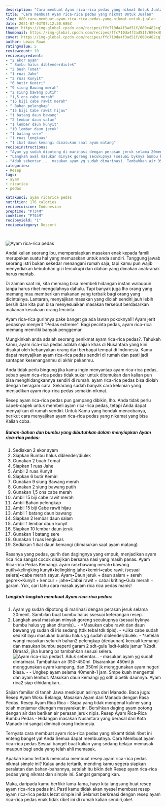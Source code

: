 ```yaml
---
description: "Cara membuat Ayam rica-rica pedas yang nikmat Untuk Jualan"
title: "Cara membuat Ayam rica-rica pedas yang nikmat Untuk Jualan"
slug: 880-cara-membuat-ayam-rica-rica-pedas-yang-nikmat-untuk-jualan
date: 2021-07-03T07:12:30.686Z
image: https://img-global.cpcdn.com/recipes/ffc710da4f3ad51f/680x482cq70/ayam-rica-rica-pedas-foto-resep-utama.jpg
thumbnail: https://img-global.cpcdn.com/recipes/ffc710da4f3ad51f/680x482cq70/ayam-rica-rica-pedas-foto-resep-utama.jpg
cover: https://img-global.cpcdn.com/recipes/ffc710da4f3ad51f/680x482cq70/ayam-rica-rica-pedas-foto-resep-utama.jpg
author: Lewis Rowe
ratingvalue: 5
reviewcount: 10
recipeingredient:
- "2 ekor ayam"
- " Bumbu halus diblenderdiulek"
- "2 buah Tomat"
- "1 ruas Jahe"
- "2 ruas Kunyit"
- "6 butir Kemiri"
- "9 siung Bawang merah"
- "2 siung bawang putih"
- "1,5 ons cabe merah"
- "15 biji cabe rawit merah"
- " Bahan pelengkap"
- "15 biji Cabe rawit hijau"
- "1 batang daun bawang"
- "2 lembar daun salam"
- "1 lembar daun kunyit"
- "10 lembar daun jeruk"
- "1 batang sere"
- "1 ruas lengkuas"
- "1 ikat daun kemangi dimasukan saat ayam matang"
recipeinstructions:
- "Ayam yg sudah dipotong di marinasi dengan perasan jeruk selama 20menit. Sambilan buat bumbu halus ssesuai keterangan resep."
- "Langkah awal masukan minyak goreng secukupnya (sesuai byknya bumbu halus yg akan ditumis).. *Masukan cabe rawit dan daun bawang yg sudah di iris sedang (tdk tebal tdk tipis).  *Jika cabe sudah sedikit layu masukan bumbu halus yg sudah diblender/diulek. *setelah wangi masukan seluruh bahan2 pelengkap (dedaunan) kecuali kemangi dan masukan bumbu seperti garam 2 sdt-gula 1sdt-kaldu jamur 1/2sdt. Dirasa2, jika kurang bs tambahkan sesuai selera."
- "Aduk sebentar...  masukan ayam yg sudah dimarinasi. Tambahkan air 350-450ml. Disarankan 450ml jk menggunakan ayam kampung, dan 350ml jk menggunakan ayam negeri biasa.   Ungkep ayam selama 40menit-1 jam. Smpe kuah mengental dan ayam lembut. Masukan daun kemangi yg sdh dipetik daunnya. Ayam rica2 siap dihidangkan..."
categories:
- Resep
tags:
- ayam
- ricarica
- pedas

katakunci: ayam ricarica pedas 
nutrition: 176 calories
recipecuisine: Indonesian
preptime: "PT34M"
cooktime: "PT44M"
recipeyield: "1"
recipecategory: Dessert

---
```



![Ayam rica-rica pedas](https://img-global.cpcdn.com/recipes/ffc710da4f3ad51f/680x482cq70/ayam-rica-rica-pedas-foto-resep-utama.jpg)

Andai kalian seorang ibu, mempersiapkan masakan enak kepada famili merupakan suatu hal yang memuaskan untuk anda sendiri. Tanggung jawab seorang istri bukan sekedar menangani rumah saja, tapi kamu pun wajib menyediakan kebutuhan gizi tercukupi dan olahan yang dimakan anak-anak harus mantab.

Di zaman  saat ini, kita memang bisa membeli hidangan instan walaupun tanpa harus ribet mengolahnya dahulu. Tapi banyak juga lho orang yang memang mau memberikan makanan yang terbaik bagi orang yang dicintainya. Lantaran, menyajikan masakan yang diolah sendiri jauh lebih bersih dan kita pun bisa menyesuaikan masakan tersebut berdasarkan makanan kesukaan orang tercinta. 

Ayam rica-rica gurihnya pake banget ga ada lawan pokoknya!!! Ayam jerit pedasnya menjerit &#34;Pedas extreme&#34;. Bagi pecinta pedas, ayam rica-rica memang memiliki banyak penggemar.

Mungkinkah anda adalah seorang penikmat ayam rica-rica pedas?. Tahukah kamu, ayam rica-rica pedas adalah sajian khas di Nusantara yang kini disukai oleh kebanyakan orang dari berbagai tempat di Indonesia. Kamu dapat menyajikan ayam rica-rica pedas sendiri di rumah dan pasti jadi santapan kesenanganmu di akhir pekanmu.

Anda tidak perlu bingung jika kamu ingin menyantap ayam rica-rica pedas, sebab ayam rica-rica pedas tidak sukar untuk ditemukan dan kalian pun bisa menghidangkannya sendiri di rumah. ayam rica-rica pedas bisa diolah dengan beragam cara. Sekarang sudah banyak cara kekinian yang menjadikan ayam rica-rica pedas semakin nikmat.

Resep ayam rica-rica pedas pun gampang dibikin, lho. Anda tidak perlu capek-capek untuk membeli ayam rica-rica pedas, tetapi Anda dapat menyajikan di rumah sendiri. Untuk Kamu yang hendak mencobanya, berikut cara menyajikan ayam rica-rica pedas yang nikamat yang bisa Kalian coba.

<!--inarticleads1-->

##### Bahan-bahan dan bumbu yang dibutuhkan dalam menyiapkan Ayam rica-rica pedas:

1. Sediakan 2 ekor ayam
1. Siapkan  Bumbu halus diblender/diulek
1. Gunakan 2 buah Tomat
1. Siapkan 1 ruas Jahe
1. Ambil 2 ruas Kunyit
1. Siapkan 6 butir Kemiri
1. Gunakan 9 siung Bawang merah
1. Gunakan 2 siung bawang putih
1. Gunakan 1,5 ons cabe merah
1. Ambil 15 biji cabe rawit merah
1. Ambil  Bahan pelengkap
1. Ambil 15 biji Cabe rawit hijau
1. Ambil 1 batang daun bawang
1. Siapkan 2 lembar daun salam
1. Ambil 1 lembar daun kunyit
1. Siapkan 10 lembar daun jeruk
1. Gunakan 1 batang sere
1. Gunakan 1 ruas lengkuas
1. Sediakan 1 ikat daun kemangi (dimasukan saat ayam matang)


Rasanya yang pedas, gurih dan dagingnya yang empuk, menjadikan ayam rica rica sangat cocok disajikan bersama nasi yang masih panas. Ayam Rica-rica Pedas Kemangi. ayam ras•bawang merah•bawang putih•kelingking kunyit•kelingking jahe•kemiri•cabe rawit (sesuai selera)•cabe merah sayur. Ayam•Daun jeruk + daun salam + sereh geprek•Kunyit + kencur + jahe•Cabai rawit + cabai kriting•Gula merah + garam. Yuk, cari tahu cara masak ayam rica rica pedas manis! 

<!--inarticleads2-->

##### Langkah-langkah membuat Ayam rica-rica pedas:

1. Ayam yg sudah dipotong di marinasi dengan perasan jeruk selama 20menit. Sambilan buat bumbu halus ssesuai keterangan resep.
1. Langkah awal masukan minyak goreng secukupnya (sesuai byknya bumbu halus yg akan ditumis).. - *Masukan cabe rawit dan daun bawang yg sudah di iris sedang (tdk tebal tdk tipis).  - *Jika cabe sudah sedikit layu masukan bumbu halus yg sudah diblender/diulek. - *setelah wangi masukan seluruh bahan2 pelengkap (dedaunan) kecuali kemangi dan masukan bumbu seperti garam 2 sdt-gula 1sdt-kaldu jamur 1/2sdt. Dirasa2, jika kurang bs tambahkan sesuai selera.
<img src="//assets-global.cpcdn.com/assets/icons/button_play-2c75c40dde080a61004c1f40b05d8f140eaff45d7e9e6481dc71c63d2e7c4909.png" alt="Ayam rica-rica pedas">1. Aduk sebentar...  - masukan ayam yg sudah dimarinasi. Tambahkan air 350-450ml. Disarankan 450ml jk menggunakan ayam kampung, dan 350ml jk menggunakan ayam negeri biasa.  -  - Ungkep ayam selama 40menit-1 jam. Smpe kuah mengental dan ayam lembut. Masukan daun kemangi yg sdh dipetik daunnya. Ayam rica2 siap dihidangkan...


Sajian familiar di tanah Jawa meskipun aslinya dari Manado. Baca juga: Resep Ayam Woku Belanga, Masakan Ayam dari Manado dengan Rasa Pedas. Resep Ayam Rica Rica - Siapa yang tidak mengenal kuliner yang telah menjamur ditengah masyarakat ini. Bersihkan daging ayam potong dengan air dan berikan air perasan jeruk nipis. Resep Ayam Rica-Rica Bumbu Pedas - Hidangan masakan Nusantara yang berasal dari Kota Manado ini sangat diminati orang Indonesia. 

Ternyata cara membuat ayam rica-rica pedas yang nikamt tidak ribet ini enteng banget ya! Anda Semua dapat membuatnya. Cara Membuat ayam rica-rica pedas Sesuai banget buat kalian yang sedang belajar memasak maupun bagi anda yang telah ahli memasak.

Apakah kamu tertarik mencoba membuat resep ayam rica-rica pedas nikmat simple ini? Kalau anda tertarik, mending kamu segera siapkan peralatan dan bahan-bahannya, setelah itu bikin deh Resep ayam rica-rica pedas yang nikmat dan simple ini. Sangat gampang kan. 

Maka, daripada kamu berfikir lama-lama, hayo kita langsung buat resep ayam rica-rica pedas ini. Pasti kamu tiidak akan nyesel membuat resep ayam rica-rica pedas lezat simple ini! Selamat berkreasi dengan resep ayam rica-rica pedas enak tidak ribet ini di rumah kalian sendiri,oke!.

